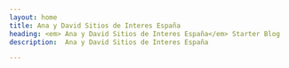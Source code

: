 ```yaml
---
layout: home
title: Ana y David Sitios de Interes España
heading: <em> Ana y David Sitios de Interes España</em> Starter Blog
description:  Ana y David Sitios de Interes España

---
```

